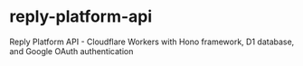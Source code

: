 # reply-platform-api
Reply Platform API - Cloudflare Workers with Hono framework, D1 database, and Google OAuth authentication
